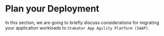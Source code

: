 # Plan your Deployment

In this section, we are going to briefly discuss considerations for migrating your application workloads to `Stakater App Agility Platform (SAAP)`.

